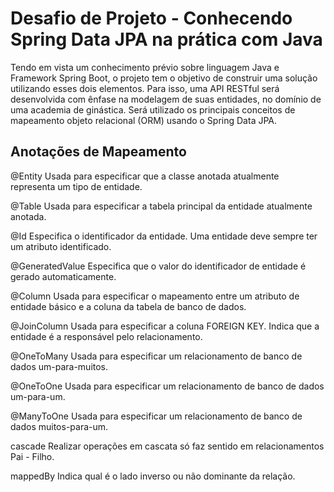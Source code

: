 # Desafio de Projeto - Conhecendo Spring Data JPA na prática com Java

Tendo em vista um conhecimento prévio sobre linguagem Java e Framework Spring Boot, o projeto tem o objetivo de construir uma solução utilizando esses dois elementos. Para isso, uma API RESTful será desenvolvida com ênfase na modelagem de suas entidades, no domínio de uma academia de ginástica. Será utilizado os principais conceitos de mapeamento objeto relacional (ORM) usando o Spring Data JPA.

## Anotações de Mapeamento

@Entity Usada para especificar que a classe anotada atualmente representa um tipo de entidade.

@Table Usada para especificar a tabela principal da entidade atualmente anotada.

@Id Especifica o identificador da entidade. Uma entidade deve sempre ter um atributo identificado.

@GeneratedValue Especifica que o valor do identificador de entidade é gerado automaticamente.

@Column Usada para especificar o mapeamento entre um atributo de entidade básico e a coluna da tabela de banco de dados.

@JoinColumn Usada para especificar a coluna FOREIGN KEY. Indica que a entidade é a responsável pelo relacionamento.

@OneToMany Usada para especificar um relacionamento de banco de dados um-para-muitos.

@OneToOne Usada para especificar um relacionamento de banco de dados um-para-um.

@ManyToOne Usada para especificar um relacionamento de banco de dados muitos-para-um.

cascade Realizar operações em cascata só faz sentido em relacionamentos Pai - Filho.

mappedBy Indica qual é o lado inverso ou não dominante da relação.